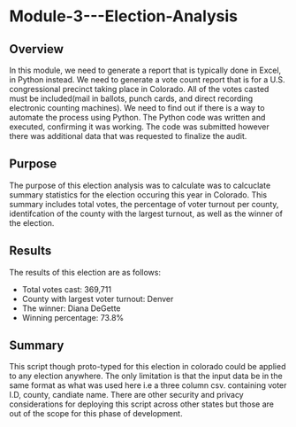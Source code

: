 # Module-3---Election-Analysis
## Overview
In this module, we need to generate a report that is typically done in Excel, in Python instead. We need to generate a vote count report that is for a U.S. congressional precinct taking place in Colorado. All of the votes casted must be included(mail in ballots, punch cards, and direct recording electronic counting machines). We need to find out if there is a way to automate the process using Python. The Python code was written and executed, confirming it was working. The code was submitted however there was additional data that was requested to finalize the audit.

## Purpose
The purpose of this election analysis was to calculate was to calcuclate summary statistics for the election occuring this year in Colorado. This summary includes total votes, the percentage of voter turnout per county, identifcation of the county with the largest turnout, as well as the winner of the election.
## Results
The results of this election are as follows:
* Total votes cast: 369,711
* County with largest voter turnout: Denver
* The winner: Diana DeGette
* Winning percentage: 73.8%
## Summary
This script though proto-typed for this election in colorado could be applied to any election anywhere. The only limitation is that the input data be in the same format as what was used here i.e a three column csv. containing voter I.D, county, candiate name. There are other security and privacy considerations for deploying this script across other states but those are out of the scope for this phase of development.

